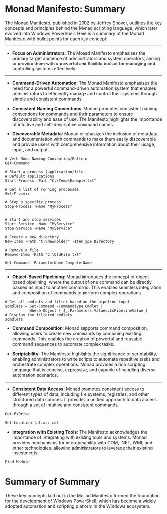 # Monad Manifesto: Summary

The Monad Manifesto, published in 2002 by Jeffrey Snover, outlines the key concepts and principles behind the Monad scripting language, which later evolved into Windows PowerShell. Here is a summary of the Monad Manifesto with bullet points for each key concept:

------------------

- **Focus on Administrators**: The Monad Manifesto emphasizes the primary target audience of administrators and system operators, aiming to provide them with a powerful and flexible toolset for managing and controlling systems effectively.

-------------------

- **Command-Driven Automation**: The Monad Manifesto emphasizes the need for a powerful command-driven automation system that enables administrators to efficiently manage and control their systems through simple and consistent commands.

- **Consistent Naming Conventions**: Monad promotes consistent naming conventions for commands and their parameters to ensure discoverability and ease of use. The Manifesto highlights the importance of intuitive and self-descriptive command names.

- **Discoverable Metadata**: Monad emphasizes the inclusion of metadata and documentation with commands to make them easily discoverable and provide users with comprehensive information about their usage, input, and output.


```
# Verb-Noun Naming Convention/Pattern
Get-Command

# Start a process (application/file)
# Default applications
Start-Process -Path "C:\Temp\Example.txt"

# Get a list of running processes
Get-Process

# Stop a specific process
Stop-Process -Name "MyProcess"


# Start and stop services
Start-Service -Name "MyService"
Stop-Service -Name "MyService"

# Create a new directory
New-Item -Path "C:\NewFolder" -ItemType Directory

# Remove a file
Remove-Item -Path "C:\OldFile.txt"
```

```
Get-Command -ParameterName ComputerName
```

---------------------
- **Object-Based Pipelining**: Monad introduces the concept of object-based pipelining, where the output of one command can be directly passed as input to another command. This enables seamless integration and composition of commands to perform complex operations.

```
# Get all cmdlets and filter based on the pipeline input
$cmdlets = Get-Command -CommandType Cmdlet |
           Where-Object { $_.Parameters.Values.IsPipelineValue }
# Display the filtered cmdlets
$cmdlets
```

- **Command Composition**: Monad supports command composition, allowing users to create new commands by combining existing commands. This enables the creation of powerful and reusable command sequences to automate complex tasks.

- **Scriptability**: The Manifesto highlights the significance of scriptability, enabling administrators to write scripts to automate repetitive tasks and orchestrate complex operations. Monad provides a rich scripting language that is concise, expressive, and capable of handling diverse automation scenarios.


--------------------------------

- **Consistent Data Access**: Monad promotes consistent access to different types of data, including file systems, registries, and other structured data sources. It provides a unified approach to data access through a set of intuitive and consistent commands.

```
Get-PsDrive

Set-Location (alias: cd)
```

- **Integration with Existing Tools**: The Manifesto acknowledges the importance of integrating with existing tools and systems. Monad provides mechanisms for interoperability with COM, .NET, WMI, and other technologies, allowing administrators to leverage their existing investments.


```
Find-Module
```

# Summary of Summary
These key concepts laid out in the Monad Manifesto formed the foundation for the development of Windows PowerShell, which has become a widely adopted automation and scripting platform in the Windows ecosystem.

